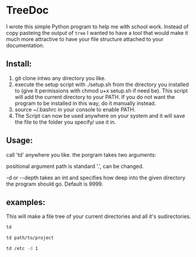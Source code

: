 # TreeDoc
I wrote this simple Python program to help me with school work. Instead of copy pasteing the output of `tree` I wanted to have a tool that would make it much more attractive to have your file structure attached to your documentation. 

## Install:
1. git clone intwo any directory you like.
2. execute the setup script with ./setup.sh from the directory you installed to (give it permissions with chmod u+x setup.sh if need be). This script will add the current directory to your PATH. If you do not want the program to be installed in this way, do it manually instead. 
3. source ~/.bashrc in your console to enable PATH.
4. The Script can now be used anywhere on your system and it will save the file to the folder you specify/ use it in. 

## Usage: 
call 'td' anywhere you like. 
the porgram takes two arguments: 

positional argument path is standard '.', can be changed. 

-d or --depth takes an int and specifies how deep into the given directory the program should go. Default is 9999.

## examples: 

This will make a file tree of your current directories and all it's sudirectories. 
```bash
td
```

```bash
td path/to/project
```

```bash
td /etc -d 1
```